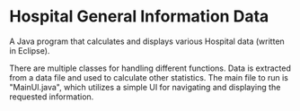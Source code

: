 # Hospital General Information Data
A Java program that calculates and displays various Hospital data (written in Eclipse).

There are multiple classes for handling different functions. Data is extracted from a data file and used to calculate other statistics. The main file to run is "MainUI.java", which utilizes a simple UI for navigating and displaying the requested information.
